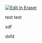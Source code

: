 <p><a target="_blank" href="https://app.eraser.io/workspace/Mbg4RSiAuHjI7MhqeFt3" id="edit-in-eraser-github-link"><img alt="Edit in Eraser" src="https://firebasestorage.googleapis.com/v0/b/second-petal-295822.appspot.com/o/images%2Fgithub%2FOpen%20in%20Eraser.svg?alt=media&amp;token=968381c8-a7e7-472a-8ed6-4a6626da5501"></a></p>

test test

sdf

dsfd



<!--- Eraser file: https://app.eraser.io/workspace/Mbg4RSiAuHjI7MhqeFt3 --->